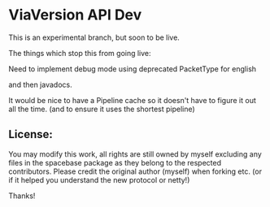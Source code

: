 # ViaVersion API Dev


This is an experimental branch, but soon to be live.


The things which stop this from going live:

Need to implement debug mode using deprecated PacketType for english

and then javadocs.


It would be nice to have a Pipeline cache so it doesn't have to figure it out all the time.
(and to ensure it uses the shortest pipeline)

License:
--------

You may modify this work, all rights are still owned by myself excluding any files in the spacebase package as they belong to the respected contributors. Please credit the original author (myself) when forking etc. (or if it helped you understand the new protocol or netty!)


Thanks!

